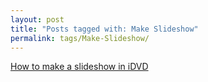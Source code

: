 ```yaml
---
layout: post
title: "Posts tagged with: Make Slideshow"
permalink: tags/Make-Slideshow/
---
```

[How to make a slideshow in iDVD](/2011/08/how-to-make-slideshow-in-idvd)
